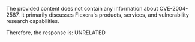 The provided content does not contain any information about CVE-2004-2587. It primarily discusses Flexera's products, services, and vulnerability research capabilities.

Therefore, the response is: UNRELATED